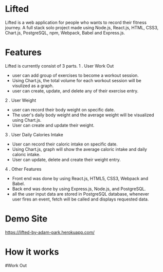 # Lifted

Lifted is a web application for people who wants to record their fitness journey.
A full stack solo project made using Node.js, React.js, HTML, CSS3, Chart.js, PostgreSQL, npm, Webpack, Babel and Express.js.


# Features

Lifted is currently consist of 3 parts. 
1 . User Work Out 
- user can add group of exercises to become a workout session.
- Using Chart.js, the total volume for each workout session will be visulized as a graph.
- user can create, update, and delete any of their exercise entry.

2 . User Weight 
- user can record their body weight on specific date. 
- The user's daily body weight and the average weight will be visualized using Chart.js.
- User can create and update their weight. 

3 . User Daily Calories Intake
- User can record their caloric intake on specific date.
- Using Chart.js, graph will show the average caloric intake and daily caloric intake.
- User can update, delete and create their weight entry. 

4 . Other Features 
- Front end was done by using React.js, HTML5, CSS3, Webpack and Babel.
- Back end was done by using Express.js, Node.js, and PostgreSQL.
- all the user input data are stored in PostgreSQL database, whenever user fires an event, fetch will be called and displays requested data.


# Demo Site 

https://lifted-by-adam-park.herokuapp.com/

# How it works 


#Work Out 



